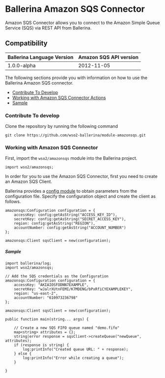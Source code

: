 # Ballerina Amazon SQS Connector

Amazon SQS Connector allows you to connect to the Amazon Simple Queue Service (SQS) via REST API from Ballerina.

## Compatibility
| Ballerina Language Version | Amazon SQS API version  |
| -------------------------- | ----------------------  |
| 1.0.0-alpha                | 2012-11-05              |

The following sections provide you with information on how to use the Ballerina Amazon SQS connector.

- [Contribute To Develop](#contribute-to-develop)
- [Working with Amazon SQS Connector Actions](#Working-with-Amazon-SQS-Connector)
- [Sample](#sample)

### Contribute To develop

Clone the repository by running the following command 
```shell
git clone https://github.com/wso2-ballerina/module-amazonsqs.git
```

### Working with Amazon SQS Connector

First, import the `wso2/amazonsqs` module into the Ballerina project.

```ballerina
import wso2/amazonsqs;
```

In order for you to use the Amazon SQS Connector, first you need to create an Amazon SQS Client.

Ballerina provides a [config module](https://ballerina.io/learn/api-docs/ballerina/config.html) to obtain parameters from the configuration file. Specify the configuration object and create the client as follows.

```ballerina
amazonsqs:Configuration configuration = {
    accessKey: config:getAsString("ACCESS_KEY_ID"),
    secretKey: config:getAsString("SECRET_ACCESS_KEY"),
    region: config:getAsString("REGION"),
    accountNumber: config:getAsString("ACCOUNT_NUMBER")
};

amazonsqs:Client sqsClient = new(configuration);
```

##### Sample

```ballerina
import ballerina/log;
import wso2/amazonsqs;

// Add the SQS credentials as the Configuration
amazonsqs:Configuration configuration = {
    accessKey: "AKIAIOSFODNN7EXAMPLE",
    secretKey: "wJalrXUtnFEMI/K7MDENG/bPxRfiCYEXAMPLEKEY",
    region: "us-east-2",
    accountNumber: "610973236798"
};

amazonsqs:Client sqsClient = new(configuration);

public function main(string... args) {

    // Create a new SQS FIFO queue named "demo.fifo"
    map<string> attributes = {};
    string|error response = sqsClient->createQueue("newQueue", attributes);
    if (response is string) {
        log:printInfo("Created queue URL: " + response);
    } else {
        log:printInfo("Error while creating a queue");
    }

}
```